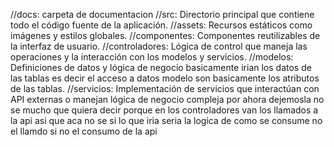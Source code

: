 //docs: carpeta de documentacion 
//src: Directorio principal que contiene todo el código fuente de la aplicación.
//assets: Recursos estáticos como imágenes y estilos globales.
//componentes: Componentes reutilizables de la interfaz de usuario.
//controladores: Lógica de control que maneja las operaciones y la interacción con los modelos y servicios.
//modelos: Definiciones de datos y lógica de negocio basicamente irian los datos de las tablas es decir el
acceso a datos modelo son basicamente los atributos de las tablas.
//servicios: Implementación de servicios que interactúan con API externas o manejan lógica de negocio compleja 
por ahora dejemosla no se mucho que quiera decir porque en los controladores van los llamados a la api asi que aca no se
si lo que iria seria la logica de como se consume no el llamdo si no el consumo de la api 